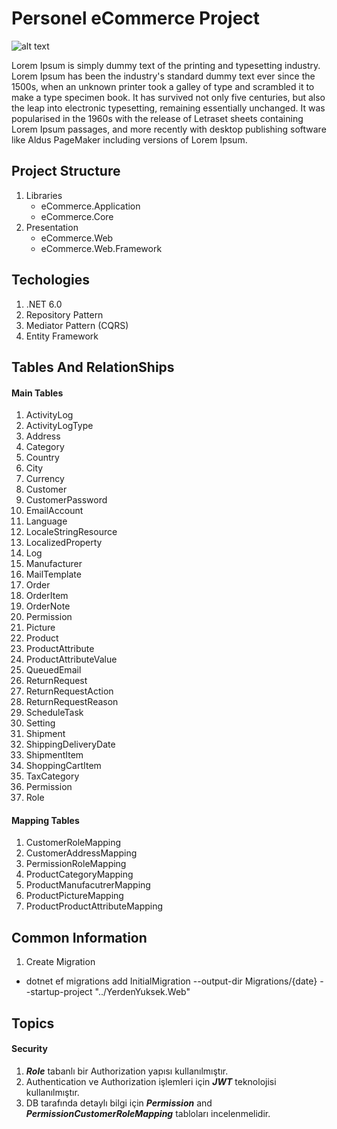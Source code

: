 # Personel eCommerce Project

![alt text](https://api.mustafacan.co/eCommerceProjectSmall.jpg "Prject Logo")

Lorem Ipsum is simply dummy text of the printing and typesetting industry. Lorem Ipsum has been the industry's standard dummy text ever since the 1500s, when an unknown printer took a galley of type and scrambled it to make a type specimen book. It has survived not only five centuries, but also the leap into electronic typesetting, remaining essentially unchanged. It was popularised in the 1960s with the release of Letraset sheets containing Lorem Ipsum passages, and more recently with desktop publishing software like Aldus PageMaker including versions of Lorem Ipsum.

## Project Structure
1. Libraries
   - eCommerce.Application
   - eCommerce.Core
2. Presentation
   - eCommerce.Web
   - eCommerce.Web.Framework

## Techologies 
1. .NET 6.0
2. Repository Pattern
3. Mediator Pattern (CQRS)
4. Entity Framework

## Tables And RelationShips
#### Main Tables
1. ActivityLog
2. ActivityLogType
3. Address
4. Category
5. Country
6. City
7. Currency
8. Customer
9. CustomerPassword
10. EmailAccount
11. Language
12. LocaleStringResource
13. LocalizedProperty
14. Log
15. Manufacturer
16. MailTemplate
17. Order
18. OrderItem
19. OrderNote
20. Permission
21. Picture
22. Product
23. ProductAttribute
24. ProductAttributeValue
25. QueuedEmail
26. ReturnRequest
27. ReturnRequestAction
28. ReturnRequestReason
29. ScheduleTask
30. Setting
31. Shipment
32. ShippingDeliveryDate
33. ShipmentItem
34. ShoppingCartItem
35. TaxCategory
36. Permission
37. Role
#### Mapping Tables
1. CustomerRoleMapping
2. CustomerAddressMapping
3. PermissionRoleMapping
4. ProductCategoryMapping
5. ProductManufacutrerMapping
6. ProductPictureMapping
7. ProductProductAttributeMapping

## Common Information

1. Create Migration
* dotnet ef migrations add InitialMigration --output-dir Migrations/{date} --startup-project "../YerdenYuksek.Web"

## Topics
#### Security
1. ***Role*** tabanlı bir Authorization yapısı kullanılmıştır.
2. Authentication ve Authorization işlemleri için ***JWT*** teknolojisi kullanılmıştır.
3. DB tarafında detaylı bilgi için ***Permission*** and ***PermissionCustomerRoleMapping*** tabloları incelenmelidir.
